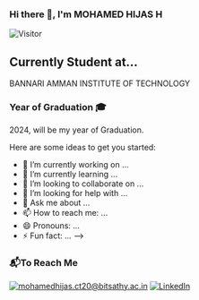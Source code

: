 ### Hi there 👋, I'm MOHAMED HIJAS H

![Visitor](https://visitor-badge.laobi.icu/badge?page_id=MOHAMED-HIJAS-H.MOHAMED-HIJAS-H)

<h2>Currently Student at...</h2>
    BANNARI AMMAN INSTITUTE OF TECHNOLOGY
<h3>Year of Graduation 🎓</h3>
    2024, will be my year of Graduation.



Here are some ideas to get you started:

- 🔭 I’m currently working on ...
- 🌱 I’m currently learning ...
- 👯 I’m looking to collaborate on ...
- 🤔 I’m looking for help with ...
- 💬 Ask me about ...
- 📫 How to reach me: ...
- 😄 Pronouns: ...
- ⚡ Fun fact: ...
-->
<h3>📬To Reach Me</h3>

<a href="mailto:mohamedhijas.ct20@bitsathy.ac.in">![mohamedhijas.ct20@bitsathy.ac.in](https://img.shields.io/badge/Gmail-D14836?style=for-the-badge&logo=gmail&logoColor=white)</a> <a href="https://www.linkedin.com/in/mohamedhijas/">![LinkedIn](https://img.shields.io/badge/LinkedIn-0077B5?style=for-the-badge&logo=linkedin&logoColor=white)</a> 
